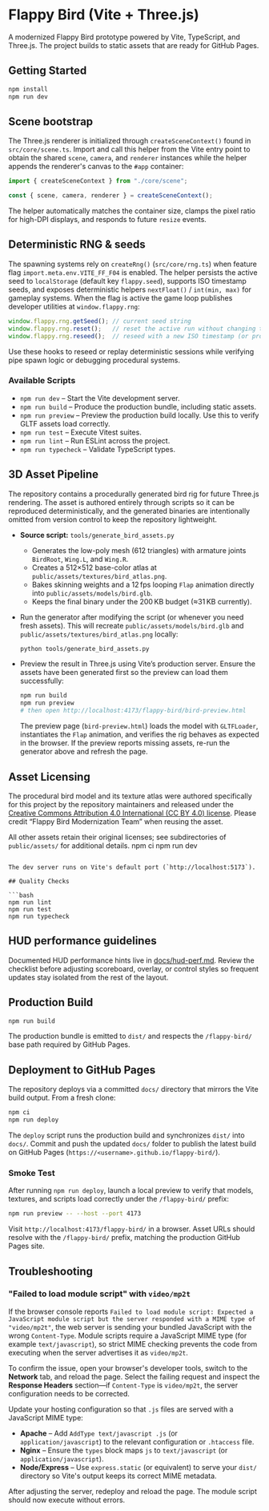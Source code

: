 # Flappy Bird (Vite + Three.js)

A modernized Flappy Bird prototype powered by Vite, TypeScript, and Three.js. The project builds to static assets that are ready
for GitHub Pages.

## Getting Started

```bash
npm install
npm run dev
```

## Scene bootstrap

The Three.js renderer is initialized through `createSceneContext()` found in
`src/core/scene.ts`. Import and call this helper from the Vite entry point to
obtain the shared `scene`, `camera`, and `renderer` instances while the helper
appends the renderer's canvas to the `#app` container:

```ts
import { createSceneContext } from "./core/scene";

const { scene, camera, renderer } = createSceneContext();
```

The helper automatically matches the container size, clamps the pixel ratio for
high-DPI displays, and responds to future `resize` events.

## Deterministic RNG & seeds

The spawning systems rely on `createRng()` (`src/core/rng.ts`) when feature flag
`import.meta.env.VITE_FF_F04` is enabled. The helper persists the active seed to
`localStorage` (default key `flappy.seed`), supports ISO timestamp seeds, and
exposes deterministic helpers `nextFloat()` / `int(min, max)` for gameplay
systems. When the flag is active the game loop publishes developer utilities at
`window.flappy.rng`:

```js
window.flappy.rng.getSeed(); // current seed string
window.flappy.rng.reset();   // reset the active run without changing the seed
window.flappy.rng.reseed();  // reseed with a new ISO timestamp (or provide one)
```

Use these hooks to reseed or replay deterministic sessions while verifying pipe
spawn logic or debugging procedural systems.

### Available Scripts

- `npm run dev` – Start the Vite development server.
- `npm run build` – Produce the production bundle, including static assets.
- `npm run preview` – Preview the production build locally. Use this to verify GLTF assets load correctly.
- `npm run test` – Execute Vitest suites.
- `npm run lint` – Run ESLint across the project.
- `npm run typecheck` – Validate TypeScript types.

## 3D Asset Pipeline

The repository contains a procedurally generated bird rig for future Three.js rendering. The asset is authored entirely through scripts so it can be reproduced deterministically, and the generated binaries are intentionally omitted from version control to keep the repository lightweight.

- **Source script:** `tools/generate_bird_assets.py`
  - Generates the low-poly mesh (612 triangles) with armature joints `BirdRoot`, `Wing.L`, and `Wing.R`.
  - Creates a 512×512 base-color atlas at `public/assets/textures/bird_atlas.png`.
  - Bakes skinning weights and a 12 fps looping `Flap` animation directly into `public/assets/models/bird.glb`.
  - Keeps the final binary under the 200 KB budget (≈31 KB currently).
- Run the generator after modifying the script (or whenever you need fresh assets). This will recreate `public/assets/models/bird.glb` and `public/assets/textures/bird_atlas.png` locally:

  ```bash
  python tools/generate_bird_assets.py
  ```

- Preview the result in Three.js using Vite’s production server. Ensure the assets have been generated first so the preview can load them successfully:

  ```bash
  npm run build
  npm run preview
  # then open http://localhost:4173/flappy-bird/bird-preview.html
  ```

  The preview page (`bird-preview.html`) loads the model with `GLTFLoader`, instantiates the `Flap` animation, and verifies the rig behaves as expected in the browser. If the preview reports missing assets, re-run the generator above and refresh the page.

## Asset Licensing

The procedural bird model and its texture atlas were authored specifically for this project by the repository maintainers and released under the [Creative Commons Attribution 4.0 International (CC BY 4.0) license](https://creativecommons.org/licenses/by/4.0/). Please credit “Flappy Bird Modernization Team” when reusing the asset.

All other assets retain their original licenses; see subdirectories of `public/assets/` for additional details.
npm ci
npm run dev
```

The dev server runs on Vite's default port (`http://localhost:5173`).

## Quality Checks

```bash
npm run lint
npm run test
npm run typecheck
```

## HUD performance guidelines

Documented HUD performance hints live in [docs/hud-perf.md](docs/hud-perf.md). Review the checklist before adjusting scoreboard, overlay, or control styles so frequent updates stay isolated from the rest of the layout.

## Production Build

```bash
npm run build
```

The production bundle is emitted to `dist/` and respects the `/flappy-bird/` base path required by GitHub Pages.

## Deployment to GitHub Pages

The repository deploys via a committed `docs/` directory that mirrors the Vite build output. From a fresh clone:

```bash
npm ci
npm run deploy
```

The `deploy` script runs the production build and synchronizes `dist/` into `docs/`. Commit and push the updated `docs/` folder to
publish the latest build on GitHub Pages (`https://<username>.github.io/flappy-bird/`).

### Smoke Test

After running `npm run deploy`, launch a local preview to verify that models, textures, and scripts load correctly under the
`/flappy-bird/` prefix:

```bash
npm run preview -- --host --port 4173
```

Visit `http://localhost:4173/flappy-bird/` in a browser. Asset URLs should resolve with the `/flappy-bird/` prefix, matching the
production GitHub Pages site.

## Troubleshooting

### "Failed to load module script" with `video/mp2t`

If the browser console reports `Failed to load module script: Expected a JavaScript module script but the server responded with a MIME type of "video/mp2t"`, the web server is sending your bundled JavaScript with the wrong `Content-Type`. Module scripts require a JavaScript MIME type (for example `text/javascript`), so strict MIME checking prevents the code from executing when the server advertises it as `video/mp2t`.

To confirm the issue, open your browser's developer tools, switch to the **Network** tab, and reload the page. Select the failing request and inspect the **Response Headers** section—if `Content-Type` is `video/mp2t`, the server configuration needs to be corrected.

Update your hosting configuration so that `.js` files are served with a JavaScript MIME type:

- **Apache** – Add `AddType text/javascript .js` (or `application/javascript`) to the relevant configuration or `.htaccess` file.
- **Nginx** – Ensure the `types` block maps `js` to `text/javascript` (or `application/javascript`).
- **Node/Express** – Use `express.static` (or equivalent) to serve your `dist/` directory so Vite's output keeps its correct MIME metadata.

After adjusting the server, redeploy and reload the page. The module script should now execute without errors.
